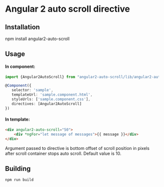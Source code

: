 # Angular 2 auto scroll directive

## Installation
npm install angular2-auto-scroll

## Usage

#### In component:

```typescript
import {Angular2AutoScroll} from "angular2-auto-scroll/lib/angular2-auto-scroll.directive";

@Component({
   selector: 'sample',
   templateUrl: 'sample.component.html',
   styleUrls: ['sample.component.css'],
   directives: [Angular2AutoScroll]
})
```

#### In template:

```html
<div angular2-auto-scroll="50">
    <div *ngFor="let message of messages">{{ message }}</div>
</div>
```

Argument passed to directive is bottom offset of scroll position in pixels after scroll container stops auto scroll. Default value is 10.

## Building

```
npm run build
```